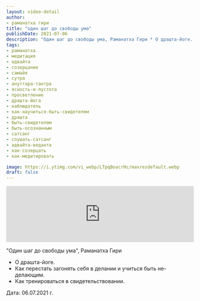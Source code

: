 ```yaml
---
layout: video-detail
author:
- раманатха гири
title: "один шаг до свободы ума"
publishDate: 2021-07-06
description: "Один шаг до свободы ума, Раманатха Гири * О драшта-йоге. * Как перестать загонять себя в делании и учиться быть не-делающим. * Как тренироваться в свидетельствовании.   Дата  06.07.2021 г."
tags: 
- раманатха
- медитация
- адвайта
- созерцание
- самайя
- сутра
- ануттара-тантра
- ясность-и-пустота
- просветление
- драшта-йога
- наблюдатель
- как-научиться-быть-свидетелем
- драшта
- быть-свидетелем
- быть-осознанным
- сатсанг
- слушать-сатсанг
- адвайта-веданта
- как-созерцать
- как-медитировать

image: https://i.ytimg.com/vi_webp/LTpqBoacrHc/maxresdefault.webp
draft: false
---
```


<iframe width="100%" src="https://www.youtube.com/embed/LTpqBoacrHc" frameborder="0" allowfullscreen=""></iframe> 

 "Один шаг до свободы ума", Раманатха Гири

* О драшта-йоге.
* Как перестать загонять себя в делании и учиться быть не-делающим.
* Как тренироваться в свидетельствовании.

  
 Дата: 06.07.2021 г.

  

 